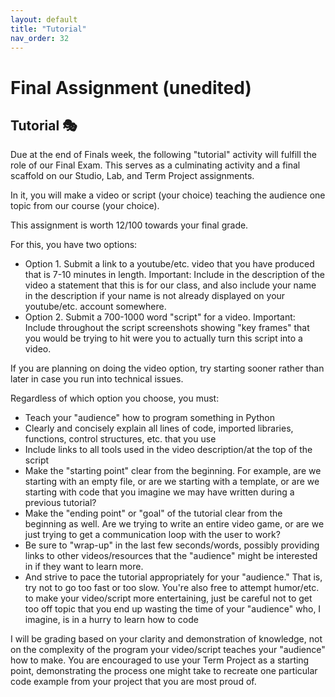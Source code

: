 ```yaml
---
layout: default
title: "Tutorial"
nav_order: 32
---
```


# Final Assignment (unedited)

## Tutorial 🎭

Due at the end of Finals week, the following "tutorial" activity will fulfill the role of our Final Exam. This serves as a culminating activity and a final scaffold on our Studio, Lab, and Term Project assignments.

In it, you will make a video or script (your choice) teaching the audience one topic from our course (your choice).

This assignment is worth 12/100 towards your final grade.

For this, you have two options:

- Option 1. Submit a link to a youtube/etc. video that you have produced that is 7-10 minutes in length. Important: Include in the description of the video a statement that this is for our class, and also include your name in the description if your name is not already displayed on your youtube/etc. account somewhere.
- Option 2. Submit a 700-1000 word "script" for a video. Important: Include throughout the script screenshots showing "key frames" that you would be trying to hit were you to actually turn this script into a video.

If you are planning on doing the video option, try starting sooner rather than later in case you run into technical issues.

Regardless of which option you choose, you must:

- Teach your "audience" how to program something in Python
- Clearly and concisely explain all lines of code, imported libraries, functions, control structures, etc. that you use
- Include links to all tools used in the video description/at the top of the script
- Make the "starting point" clear from the beginning. For example, are we starting with an empty file, or are we starting with a template, or are we starting with code that you imagine we may have written during a previous tutorial?
- Make the "ending point" or "goal" of the tutorial clear from the beginning as well. Are we trying to write an entire video game, or are we just trying to get a communication loop with the user to work?
- Be sure to "wrap-up" in the last few seconds/words, possibly providing links to other videos/resources that the "audience" might be interested in if they want to learn more.
- And strive to pace the tutorial appropriately for your "audience." That is, try not to go too fast or too slow. You're also free to attempt humor/etc. to make your video/script more entertaining, just be careful not to get too off topic that you end up wasting the time of your "audience" who, I imagine, is in a hurry to learn how to code

I will be grading based on your clarity and demonstration of knowledge, not on the complexity of the program your video/script teaches your "audience" how to make. You are encouraged to use your Term Project as a starting point, demonstrating the process one might take to recreate one particular code example from your project that you are most proud of.